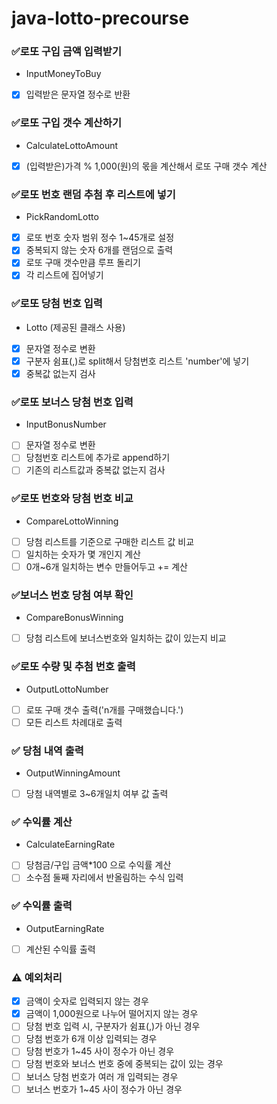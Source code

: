 # java-lotto-precourse

### ✅로또 구입 금액 입력받기
+ InputMoneyToBuy
- [x] 입력받은 문자열 정수로 반환

### ✅로또 구입 갯수 계산하기
+ CalculateLottoAmount
- [x] (입력받은)가격 % 1,000(원)의 몫을 계산해서 로또 구매 갯수 계산

### ✅로또 번호 랜덤 추첨 후 리스트에 넣기
+ PickRandomLotto
- [x] 로또 번호 숫자 범위 정수 1~45개로 설정
- [x] 중복되지 않는 숫자 6개를 랜덤으로 출력
- [x] 로또 구매 갯수만큼 루프 돌리기
- [x] 각 리스트에 집어넣기

### ✅로또 당첨 번호 입력
+ Lotto (제공된 클래스 사용)
- [x] 문자열 정수로 변환
- [x] 구분자 쉼표(,)로 split해서 당첨번호 리스트 'number'에 넣기
- [x] 중복값 없는지 검사

### ✅로또 보너스 당첨 번호 입력
+ InputBonusNumber
- [ ] 문자열 정수로 변환
- [ ] 당첨번호 리스트에 추가로 append하기
- [ ] 기존의 리스트값과 중복값 없는지 검사

### ✅로또 번호와 당첨 번호 비교
+ CompareLottoWinning
- [ ] 당첨 리스트를 기준으로 구매한 리스트 값 비교
- [ ] 일치하는 숫자가 몇 개인지 계산
- [ ] 0개~6개 일치하는 변수 만들어두고 += 계산

### ✅보너스 번호 당첨 여부 확인
+ CompareBonusWinning
- [ ] 당첨 리스트에 보너스번호와 일치하는 값이 있는지 비교

### ✅로또 수량 및 추첨 번호 출력
+ OutputLottoNumber
- [ ] 로또 구매 갯수 출력('n개를 구매했습니다.')
- [ ] 모든 리스트 차례대로 출력

### ✅ 당첨 내역 출력
+ OutputWinningAmount
- [ ] 당첨 내역별로 3~6개일치 여부 값 출력

### ✅ 수익률 계산
+ CalculateEarningRate
- [ ] 당첨금/구입 금액*100 으로 수익률 계산
- [ ] 소수점 둘째 자리에서 반올림하는 수식 입력

### ✅ 수익률 출력
+ OutputEarningRate
- [ ] 계산된 수익률 출력

### ⚠️ 예외처리
- [x] 금액이 숫자로 입력되지 않는 경우
- [x] 금액이 1,000원으로 나누어 떨어지지 않는 경우
- [ ] 당첨 번호 입력 시, 구분자가 쉼표(,)가 아닌 경우
- [ ] 당첨 번호가 6개 이상 입력되는 경우
- [ ] 당첨 번호가 1~45 사이 정수가 아닌 경우
- [ ] 당첨 번호와 보너스 번호 중에 중복되는 값이 있는 경우
- [ ] 보너스 당첨 번호가 여러 개 입력되는 경우
- [ ] 보너스 번호가 1~45 사이 정수가 아닌 경우
